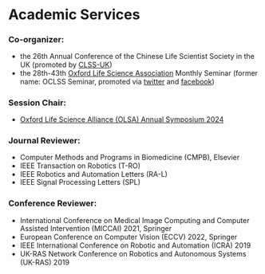 # <i class="fas fa-atom fa-spin"></i> Academic Services
### Co-organizer:
<ul style="line-height: 120%">
<li> the 26th Annual Conference of the Chinese Life Scientist Society in the UK (promoted by <a href="https://mp.weixin.qq.com/s/8d-RoazDrkko_1zUZUOuqg">CLSS-UK</a>)</li>
<li> the 28th-43th <a href="http://www.olsa.life/">Oxford Life Science Association</a> Monthly Seminar (former name: OCLSS Seminar, promoted via <a href="https://twitter.com/OxfordLifeSci">twitter</a> and <a href="https://www.facebook.com/OxLifeSci">facebook</a>)</li>
</ul>

### Session Chair:
<ul style="line-height: 120%">
<li> <a href="http://www.olsa.life/2024_Symposium/index.html"> Oxford Life Science Alliance (OLSA) Annual Symposium 2024</a></li>
</ul>

### Journal Reviewer:
<ul style="line-height: 120%">
<li> Computer Methods and Programs in Biomedicine (CMPB), Elsevier</li>
<li> IEEE Transaction on Robotics (T-RO)</li>
<li> IEEE Robotics and Automation Letters (RA-L)</li>
<li> IEEE Signal Processing Letters (SPL)</li>
</ul>

### Conference Reviewer:
<ul style="line-height: 120%">
<li> International Conference on Medical Image Computing and Computer Assisted Intervention (MICCAI) 2021, Springer</li>
<li> European Conference on Computer Vision (ECCV) 2022, Springer</li>
<li> IEEE International Conference on Robotic and Automation (ICRA) 2019</li>
<li> UK-RAS Network Conference on Robotics and Autonomous Systems (UK-RAS) 2019</li>
</ul>
